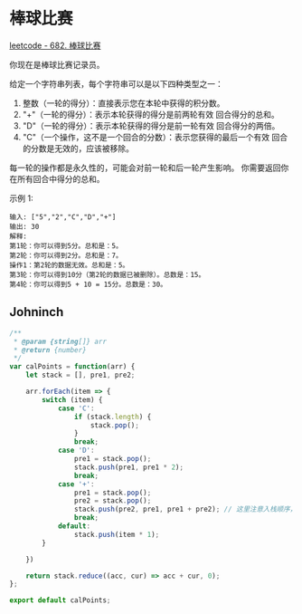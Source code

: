 # 棒球比赛

[leetcode - 682. 棒球比赛](https://leetcode-cn.com/problems/baseball-game/)

你现在是棒球比赛记录员。

给定一个字符串列表，每个字符串可以是以下四种类型之一：
1. 整数（一轮的得分）：直接表示您在本轮中获得的积分数。
2. "+"（一轮的得分）：表示本轮获得的得分是前两轮有效 回合得分的总和。
3. "D"（一轮的得分）：表示本轮获得的得分是前一轮有效 回合得分的两倍。
4. "C"（一个操作，这不是一个回合的分数）：表示您获得的最后一个有效 回合的分数是无效的，应该被移除。

每一轮的操作都是永久性的，可能会对前一轮和后一轮产生影响。
你需要返回你在所有回合中得分的总和。

示例 1:
```
输入: ["5","2","C","D","+"]
输出: 30
解释:
第1轮：你可以得到5分。总和是：5。
第2轮：你可以得到2分。总和是：7。
操作1：第2轮的数据无效。总和是：5。
第3轮：你可以得到10分（第2轮的数据已被删除）。总数是：15。
第4轮：你可以得到5 + 10 = 15分。总数是：30。
```

## Johninch
```js
/**
 * @param {string[]} arr
 * @return {number}
 */
var calPoints = function(arr) {
    let stack = [], pre1, pre2;

    arr.forEach(item => {
        switch (item) {
            case 'C':
                if (stack.length) {
                    stack.pop();
                }
                break;
            case 'D':
                pre1 = stack.pop();
                stack.push(pre1, pre1 * 2);
                break;
            case '+':
                pre1 = stack.pop();
                pre2 = stack.pop();
                stack.push(pre2, pre1, pre1 + pre2); // 这里注意入栈顺序，后出的先进
                break;
            default:
                stack.push(item * 1);
        }

    })

    return stack.reduce((acc, cur) => acc + cur, 0);
};

export default calPoints;
```